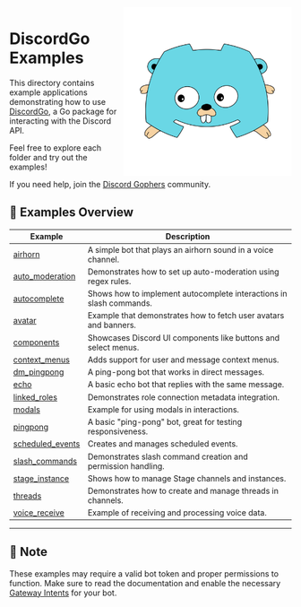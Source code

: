 <img align="right" alt="DiscordGo logo" src="https://github.com/bwmarrin/discordgo/blob/master/docs/img/discordgo.svg" width="300">

# DiscordGo Examples

This directory contains example applications demonstrating how to use [DiscordGo](https://github.com/bwmarrin/discordgo), a Go package for interacting with the Discord API.

Feel free to explore each folder and try out the examples!

If you need help, join the [Discord Gophers](https://discord.gg/0f1SbxBZjYoCtNPP) community.

## 🔧 Examples Overview

| Example                                 | Description                                                         |
| --------------------------------------- | ------------------------------------------------------------------- |
| [airhorn](./airhorn)                    | A simple bot that plays an airhorn sound in a voice channel.        |
| [auto\_moderation](./auto_moderation)   | Demonstrates how to set up auto-moderation using regex rules.       |
| [autocomplete](./autocomplete)          | Shows how to implement autocomplete interactions in slash commands. |
| [avatar](./avatar)                      | Example that demonstrates how to fetch user avatars and banners.    |
| [components](./components)              | Showcases Discord UI components like buttons and select menus.      |
| [context\_menus](./context_menus)       | Adds support for user and message context menus.                    |
| [dm\_pingpong](./dm_pingpong)           | A ping-pong bot that works in direct messages.                      |
| [echo](./echo)                          | A basic echo bot that replies with the same message.                |
| [linked\_roles](./linked_roles)         | Demonstrates role connection metadata integration.                  |
| [modals](./modals)                      | Example for using modals in interactions.                           |
| [pingpong](./pingpong)                  | A basic "ping-pong" bot, great for testing responsiveness.          |
| [scheduled\_events](./scheduled_events) | Creates and manages scheduled events.                               |
| [slash\_commands](./slash_commands)     | Demonstrates slash command creation and permission handling.        |
| [stage\_instance](./stage_instance)     | Shows how to manage Stage channels and instances.                   |
| [threads](./threads)                    | Demonstrates how to create and manage threads in channels.          |
| [voice\_receive](./voice_receive)       | Example of receiving and processing voice data.                     |

---

## 📌 Note

These examples may require a valid bot token and proper permissions to function. Make sure to read the documentation and enable the necessary [Gateway Intents](https://discord.com/developers/docs/topics/gateway#gateway-intents) for your bot.
